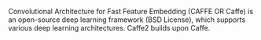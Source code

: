 

Convolutional Architecture for Fast Feature Embedding (CAFFE OR Caffe) is an open-source deep learning framework (BSD License), which supports various deep learning architectures. Caffe2 builds upon Caffe.
